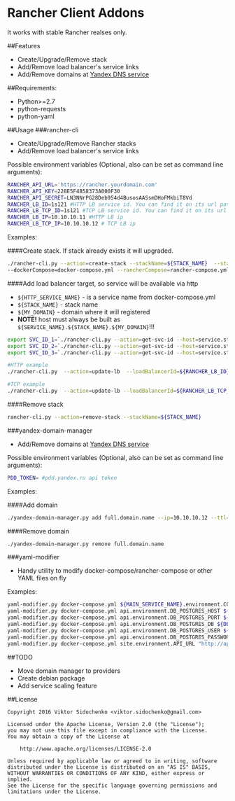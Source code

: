 # Rancher Client Addons
It works with stable Rancher realses only.

##Features
* Create/Upgrade/Remove stack
* Add/Remove load balancer's service links
* Add/Remove domains at [Yandex DNS service](https://pdd.yandex.com)

##Requirements:
* Python>=2.7
* python-requests
* python-yaml

##Usage
###rancher-cli
* Create/Upgrade/Remove Rancher stacks
* Add/Remove load balancer's service links

Possible environment variables (Optional, also can be set as command line arguments):
```bash
RANCHER_API_URL='https://rancher.yourdomain.com'
RANCHER_API_KEY=228E5F4B58373A000F30
RANCHER_API_SECRET=LN3NNrPG28Deb954d4BusosAASsmDHoFMkbiT8Vd
RANCHER_LB_ID=1s121 #HTTP LB service id. You can find it on its url path
RANCHER_LB_TCP_ID=1s121 #TCP LB service id. You can find it on its url path
RANCHER_LB_IP=10.10.10.11 #HTTP LB ip
RANCHER_LB_TCP_IP=10.10.10.12 # TCP LB ip
```

Examples:

####Create stack. If stack already exists it will upgraded.
```bash
./rancher-cli.py --action=create-stack --stackName=${STACK_NAME}  --stackTags=tag_name,another_tag_name \
--dockerCompose=docker-compose.yml --rancherCompose=rancher-compose.yml
```

####Add load balancer target, so service will be available via http
* ```${HTTP_SERVICE_NAME}``` - is a service name from docker-compose.yml
* ```${STACK_NAME}``` - stack name
* ```${MY_DOMAIN}``` - domain where it will registered
* **NOTE!** host must always be built as ```${SERVICE_NAME}.${STACK_NAME}.${MY_DOMAIN}```!!!
```bash
export SVC_ID_1=`./rancher-cli.py --action=get-svc-id --host=service.stack-name`
export SVC_ID_2=`./rancher-cli.py --action=get-svc-id --host=service.stack-name`
export SVC_ID_3=`./rancher-cli.py --action=get-svc-id --host=service.stack-name`

#HTTP example
./rancher-cli.py  --action=update-lb  --loadBalancerId=${RANCHER_LB_ID} --data="{\"lbConfig\":{\"portRules\":[{\"protocol\":\"http\",\"type\":\"portRule\",\"priority\":1,\"hostname\":\"some.domain.name\",\"sourcePort\":80,\"targetPort\":5099,\"serviceId\":\"${SVC_ID}\"},{\"protocol\":\"http\",\"type\":\"portRule\",\"priority\":1,\"hostname\":\"some.domain.name2\",\"sourcePort\":80,\"targetPort\":3000,\"serviceId\":\"${SVC_ID_2}\"}]}}"

#TCP example
./rancher-cli.py  --action=update-lb --loadBalancerId=${RANCHER_LB_TCP_ID} --data="{\"lbConfig\":{\"portRules\":[{\"protocol\":\"tcp\",\"type\":\"portRule\",\"priority\":1,\"sourcePort\":5432,\"targetPort\":5432,\"serviceId\":\"${SVC_ID_3}\"}]},\"launchConfig\":{\"ports\":[\"5432:5432/tcp\"]}}"


```

####Remove stack
```bash
rancher-cli.py --action=remove-stack --stackName=${STACK_NAME}
```

###yandex-domain-manager
* Add/Remove domains at [Yandex DNS service](https://pdd.yandex.com)

Possible environment variables (Optional, also can be set as command line arguments):
```bash
PDD_TOKEN= #pdd.yandex.ru api token
```

Examples:

####Add domain
```bash
./yandex-domain-manager.py add full.domain.name --ip=10.10.10.12 --ttl=360 #ttl is optional, default value is 360
```

####Remove domain
```bash
./yandex-domain-manager.py remove full.domain.name
```


###yaml-modifier
* Handy utility to modify docker-compose/rancher-compose or other YAML files on fly

Examples:
```bash
yaml-modifier.py docker-compose.yml ${MAIN_SERVICE_NAME}.environment.COMMIT_HASH ${sourceCommitHash}
yaml-modifier.py docker-compose.yml api.environment.DB_POSTGRES_HOST ${DB_POSTGRES_HOST}
yaml-modifier.py docker-compose.yml api.environment.DB_POSTGRES_PORT ${DB_POSTGRES_PORT}
yaml-modifier.py docker-compose.yml api.environment.DB_POSTGRES_DB ${DB_POSTGRES_DB}
yaml-modifier.py docker-compose.yml api.environment.DB_POSTGRES_USER ${DB_POSTGRES_USER}
yaml-modifier.py docker-compose.yml api.environment.DB_POSTGRES_PASSWORD ${DB_POSTGRES_PASSWORD}
yaml-modifier.py docker-compose.yml site.environment.API_URL "http://api.${SERVICE_DOMAIN}"
```

##TODO
* Move domain manager to providers
* Create debian package
* Add service scaling feature


##License
```
Copyright 2016 Viktor Sidochenko <viktor.sidochenko@gmail.com>

Licensed under the Apache License, Version 2.0 (the "License");
you may not use this file except in compliance with the License.
You may obtain a copy of the License at

    http://www.apache.org/licenses/LICENSE-2.0

Unless required by applicable law or agreed to in writing, software
distributed under the License is distributed on an "AS IS" BASIS,
WITHOUT WARRANTIES OR CONDITIONS OF ANY KIND, either express or implied.
See the License for the specific language governing permissions and
limitations under the License.
```
